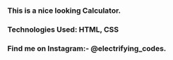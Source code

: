 ### This is a nice looking Calculator.

### Technologies Used: HTML, CSS

### Find me on Instagram:- @electrifying_codes.
